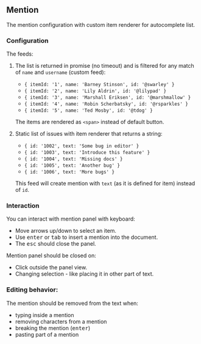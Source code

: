 ## Mention

The mention configuration with custom item renderer for autocomplete list.

### Configuration

The feeds:

1. The list is returned in promise (no timeout) and is filtered for any match of `name` and `username` (custom feed):
    - `{ itemId: '1', name: 'Barney Stinson', id: '@swarley' }`
    - `{ itemId: '2', name: 'Lily Aldrin', id: '@lilypad' }`
    - `{ itemId: '3', name: 'Marshall Eriksen', id: '@marshmallow' }`
    - `{ itemId: '4', name: 'Robin Scherbatsky', id: '@rsparkles' }`
    - `{ itemId: '5', name: 'Ted Mosby', id: '@tdog' }`

    The items are rendered as `<span>` instead of default button.

2. Static list of issues with item renderer that returns a string:
    - `{ id: '1002', text: 'Some bug in editor' }`
    - `{ id: '1003', text: 'Introduce this feature' }`
    - `{ id: '1004', text: 'Missing docs' }`
    - `{ id: '1005', text: 'Another bug' }`
    - `{ id: '1006', text: 'More bugs' }`

    This feed will create mention with `text` (as it is defined for item) instead of `id`.

### Interaction

You can interact with mention panel with keyboard:

- Move arrows up/down to select an item.
- Use <kbd>enter</kbd> or <kbd>tab</kbd> to insert a mention into the document.
- The <kbd>esc</kbd> should close the panel.

Mention panel should be closed on:
- Click outside the panel view.
- Changing selection - like placing it in other part of text.

### Editing behavior:

The mention should be removed from the text when:

- typing inside a mention
- removing characters from a mention
- breaking the mention (<kbd>enter</kbd>)
- pasting part of a mention

